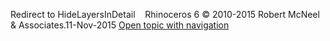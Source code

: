 ---
---

Redirect to HideLayersInDetail&#160;
&#160;
Rhinoceros 6 © 2010-2015 Robert McNeel &amp; Associates.11-Nov-2015
 [Open topic with navigation](hidelayersindetail.html) 

